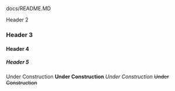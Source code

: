 docs/README.MD

Header 2

### Header 3

#### Header 4

##### Header 5

Under Construction
**Under Construction**
*Under Construction*
~~Under Construction~~

